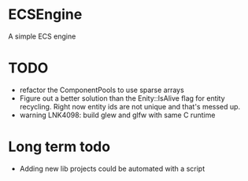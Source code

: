 # ECSEngine
A simple ECS engine

# TODO 
- refactor the ComponentPools to use sparse arrays
- Figure out a better solution than the Enity::IsAlive flag for entity recycling. Right now entity ids are not unique and that's messed up.
- warning LNK4098: build glew and glfw with same C runtime

# Long term todo
- Adding new lib projects could be automated with a script
